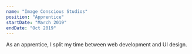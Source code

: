 ```yaml
---
name: "Image Conscious Studios"
position: "Apprentice"
startDate: "March 2019"
endDate: "Oct 2019"
---
```


As an apprentice, I split my time between web development and UI design.
